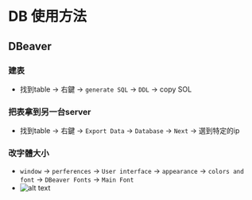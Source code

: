 # DB 使用方法

## DBeaver
### 建表
- 找到table -> 右鍵 -> `generate SQL` -> `DDL` -> copy SOL

### 把表拿到另一台server
- 找到table -> 右鍵 -> `Export Data` -> `Database` -> `Next` -> 選到特定的ip

### 改字體大小
- `window` -> `perferences` -> `User interface` -> `appearance` -> `colors and font` -> `DBeaver Fonts` -> `Main Font`
- ![alt text](/Pages_Blog/assets/images/tools/database-1.png)